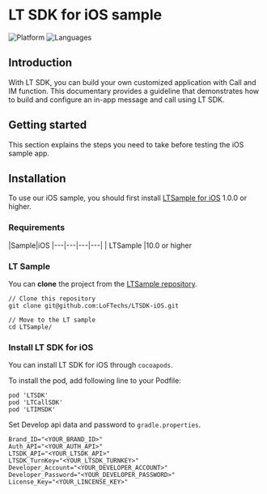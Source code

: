 # LT SDK for iOS sample
![Platform](https://img.shields.io/badge/platform-iOS-orange.svg)
![Languages](https://img.shields.io/badge/language-ObjectiveC-orange.svg)

## Introduction

With LT SDK, you can build your own customized application with Call and IM function. This documentary provides a guideline that demonstrates how to build and configure an in-app message and call using LT SDK.


## Getting started

This section explains the steps you need to take before testing the iOS sample app.


## Installation

To use our iOS sample, you should first install [LTSample for iOS](https://github.com/LoFTechs/LTSDK-iOS) 1.0.0 or higher.
### Requirements

|Sample|iOS
|---|---|---|---|
| LTSample |10.0 or higher


### LT Sample

You can **clone** the project from the [LTSample repository](https://github.com/LoFTechs/LTSDK-iOS). 

```
// Clone this repository
git clone git@github.com:LoFTechs/LTSDK-iOS.git

// Move to the LT sample
cd LTSample/
```

### Install LT SDK for iOS

You can install LT SDK for iOS through `cocoapods`.

To install the pod, add following line to your Podfile:


```
pod 'LTSDK'
pod 'LTCallSDK'
pod 'LTIMSDK'
``` 

Set Develop api data and password to `gradle.properties`.

```properties
Brand_ID="<YOUR_BRAND_ID>"
Auth_API="<YOUR_AUTH_API>"
LTSDK_API="<YOUR_LTSDK_API>"
LTSDK_TurnKey="<YOUR_LTSDK_TURNKEY>"
Developer_Account="<YOUR_DEVELOPER_ACCOUNT>"
Developer_Password="<YOUR_DEVELOPER_PASSWORD>"
License_Key="<YOUR_LINCENSE_KEY>"
``` 
